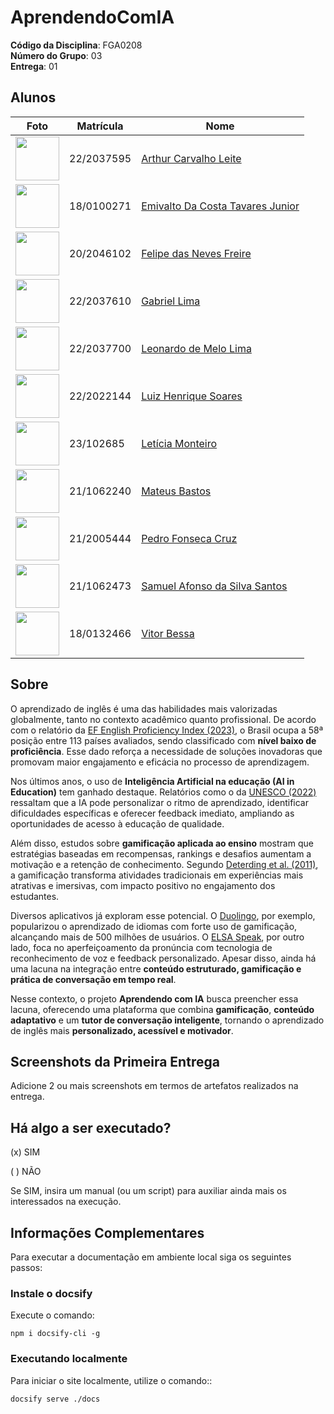 # AprendendoComIA

**Código da Disciplina**: FGA0208<br>
**Número do Grupo**: 03<br>
**Entrega**: 01<br>


## Alunos

| Foto | Matrícula | Nome |
|------|-----------|------|
| <img src="https://avatars.githubusercontent.com/u/170873899?v=4" height="70"> | 22/2037595 | [Arthur Carvalho Leite](https://github.com/arthurlleite) |
| <img src="https://avatars.githubusercontent.com/u/138714054?v=4" height="70"> | 18/0100271 | [Emivalto Da Costa Tavares Junior](https://github.com/EmivaltoJrr) |
| <img src="https://avatars.githubusercontent.com/u/62055315?v=4" height="70"> | 20/2046102 | [Felipe das Neves Freire](https://github.com/FelipeFreire-gf) |
| <img src="https://avatars.githubusercontent.com/u/116119327?v=4" height="70"> | 22/2037610 | [Gabriel Lima](https://github.com/leozinlima) |
| <img src="https://avatars.githubusercontent.com/u/105813929?v=4" height="70"> | 22/2037700 | [Leonardo de Melo Lima](https://github.com/leozinlima) |
| <img src="https://avatars.githubusercontent.com/u/99836497?v=4" height="70"> | 22/2022144 | [Luiz Henrique Soares ](https://github.com/luizh-gsoares) |
| <img src="https://avatars.githubusercontent.com/u/152661076?v=4" height="70"> | 23/102685 |[Letícia Monteiro ](https://github.com/leticiamonteiroo) |
| <img src="https://avatars.githubusercontent.com/u/164573233?v=4" height="70"> | 21/1062240 |[Mateus Bastos](https://github.com/MateuSansete) |
| <img src="https://avatars.githubusercontent.com/u/52254091?v=4" height="70"> | 21/2005444 | [Pedro Fonseca Cruz](https://github.com/pfc15) |
| <img src="https://avatars.githubusercontent.com/u/106821260?v=4" height="70"> | 21/1062473 | [Samuel Afonso da Silva Santos](https://github.com/SamuelAfonso) |
| <img src="https://avatars.githubusercontent.com/u/118318004?v=4" height="70"> | 18/0132466 | [Vitor Bessa](https://github.com/Bessazs) |



 
## Sobre

O aprendizado de inglês é uma das habilidades mais valorizadas globalmente, tanto no contexto acadêmico quanto profissional. De acordo com o relatório da [EF English Proficiency Index (2023)](https://www.ef.com.br/epi/), o Brasil ocupa a 58ª posição entre 113 países avaliados, sendo classificado com **nível baixo de proficiência**. Esse dado reforça a necessidade de soluções inovadoras que promovam maior engajamento e eficácia no processo de aprendizagem.  

Nos últimos anos, o uso de **Inteligência Artificial na educação (AI in Education)** tem ganhado destaque. Relatórios como o da [UNESCO (2022)](https://unesdoc.unesco.org/ark:/48223/pf0000376709) ressaltam que a IA pode personalizar o ritmo de aprendizado, identificar dificuldades específicas e oferecer feedback imediato, ampliando as oportunidades de acesso à educação de qualidade.  

Além disso, estudos sobre **gamificação aplicada ao ensino** mostram que estratégias baseadas em recompensas, rankings e desafios aumentam a motivação e a retenção de conhecimento. Segundo [Deterding et al. (2011)](https://dl.acm.org/doi/10.1145/2181037.2181040), a gamificação transforma atividades tradicionais em experiências mais atrativas e imersivas, com impacto positivo no engajamento dos estudantes.  

Diversos aplicativos já exploram esse potencial. O [Duolingo](https://www.duolingo.com/press), por exemplo, popularizou o aprendizado de idiomas com forte uso de gamificação, alcançando mais de 500 milhões de usuários. O [ELSA Speak](https://elsaspeak.com/), por outro lado, foca no aperfeiçoamento da pronúncia com tecnologia de reconhecimento de voz e feedback personalizado. Apesar disso, ainda há uma lacuna na integração entre **conteúdo estruturado, gamificação e prática de conversação em tempo real**.  

Nesse contexto, o projeto **Aprendendo com IA** busca preencher essa lacuna, oferecendo uma plataforma que combina **gamificação**, **conteúdo adaptativo** e um **tutor de conversação inteligente**, tornando o aprendizado de inglês mais **personalizado, acessível e motivador**.

## Screenshots da Primeira Entrega
Adicione 2 ou mais screenshots em termos de artefatos realizados na entrega.

## Há algo a ser executado?

(x) SIM

( ) NÃO

Se SIM, insira um manual (ou um script) para auxiliar ainda mais os interessados na execução.

## Informações Complementares 

Para executar a documentação em ambiente local siga os seguintes passos:

### Instale o docsify

Execute o comando:

```shell
npm i docsify-cli -g
```

### Executando localmente

Para iniciar o site localmente, utilize o comando::

```shell
docsify serve ./docs
```
